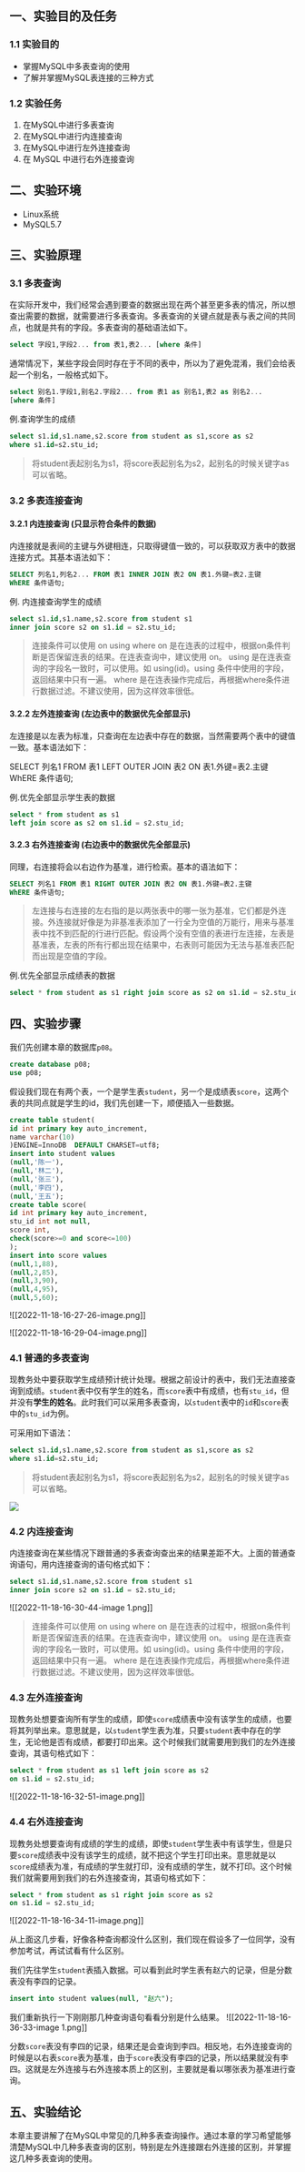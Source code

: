 

## 一、实验目的及任务

### 1.1 实验目的

- 掌握MySQL中多表查询的使用
- 了解并掌握MySQL表连接的三种方式

### 1.2 实验任务

1. 在MySQL中进行多表查询
2. 在MySQL中进行内连接查询
3. 在MySQL中进行左外连接查询
4. 在 MySQL 中进行右外连接查询


## 二、实验环境

- Linux系统
- MySQL5.7

## 三、实验原理

### 3.1 多表查询

在实际开发中，我们经常会遇到要查的数据出现在两个甚至更多表的情况，所以想查出需要的数据，就需要进行多表查询。多表查询的关键点就是表与表之间的共同点，也就是共有的字段。多表查询的基础语法如下。

```sql
select 字段1,字段2... from 表1,表2... [where 条件]
```

通常情况下，某些字段会同时存在于不同的表中，所以为了避免混淆，我们会给表起一个别名，一般格式如下。

```sql
select 别名1.字段1,别名2.字段2... from 表1 as 别名1,表2 as 别名2... 
[where 条件]
```

例.查询学生的成绩

```sql
select s1.id,s1.name,s2.score from student as s1,score as s2
where s1.id=s2.stu_id;
```

> 将student表起别名为s1，将score表起别名为s2，起别名的时候关键字as可以省略。

### 3.2 多表连接查询

#### 3.2.1 内连接查询 (只显示符合条件的数据)

内连接就是表间的主键与外键相连，只取得键值一致的，可以获取双方表中的数据连接方式。其基本语法如下：

```sql
SELECT 列名1,列名2... FROM 表1 INNER JOIN 表2 ON 表1.外键=表2.主键 
WhERE 条件语句;
```

例. 内连接查询学生的成绩

```sql
select s1.id,s1.name,s2.score from student s1
inner join score s2 on s1.id = s2.stu_id;
```

> 连接条件可以使用 on using where on 是在连表的过程中，根据on条件判断是否保留连表的结果。在连表查询中，建议使用 on。 using 是在连表查询的字段名一致时，可以使用。如 using(id)。using 条件中使用的字段，返回结果中只有一遍。 where 是在连表操作完成后，再根据where条件进行数据过滤。不建议使用，因为这样效率很低。

#### 3.2.2 左外连接查询 (左边表中的数据优先全部显示)

左连接是以左表为标准，只查询在左边表中存在的数据，当然需要两个表中的键值一致。基本语法如下：

SELECT 列名1 FROM 表1 LEFT OUTER JOIN 表2 ON 表1.外键=表2.主键 WhERE 条件语句;

例.优先全部显示学生表的数据

```sql
select * from student as s1
left join score as s2 on s1.id = s2.stu_id;
```

#### 3.2.3 右外连接查询 (右边表中的数据优先全部显示)

同理，右连接将会以右边作为基准，进行检索。基本的语法如下：

```sql
SELECT 列名1 FROM 表1 RIGHT OUTER JOIN 表2 ON 表1.外键=表2.主键 
WhERE 条件语句;
```

> 左连接与右连接的左右指的是以两张表中的哪一张为基准，它们都是外连接。外连接就好像是为非基准表添加了一行全为空值的万能行，用来与基准表中找不到匹配的行进行匹配。假设两个没有空值的表进行左连接，左表是基准表，左表的所有行都出现在结果中，右表则可能因为无法与基准表匹配而出现是空值的字段。

例.优先全部显示成绩表的数据

```sql
select * from student as s1 right join score as s2 on s1.id = s2.stu_id;
```

## 四、实验步骤

我们先创建本章的数据库`p08`。

```sql
create database p08;
use p08;
```

假设我们现在有两个表，一个是学生表`student`，另一个是成绩表`score`，这两个表的共同点就是学生的id，我们先创建一下，顺便插入一些数据。

```sql
create table student(
id int primary key auto_increment,    
name varchar(10)
)ENGINE=InnoDB  DEFAULT CHARSET=utf8;
insert into student values
(null,'陈一'),
(null,'林二'),
(null,'张三'),
(null,'李四'),
(null,'王五');
create table score(
id int primary key auto_increment,
stu_id int not null,
score int,
check(score>=0 and score<=100)
);
insert into score values
(null,1,88),
(null,2,85),
(null,3,90),
(null,4,95),
(null,5,60);
```

![[2022-11-18-16-27-26-image.png]]

![[2022-11-18-16-29-04-image.png]]

### 4.1 普通的多表查询

现教务处中要获取学生成绩预计统计处理。根据之前设计的表中，我们无法直接查询到成绩。`student`表中仅有学生的姓名，而`score`表中有成绩，也有`stu_id`，但并没有**学生的姓名**。此时我们可以采用多表查询，以`student`表中的`id`和`score`表中的`stu_id`为例。

可采用如下语法：

```sql
select s1.id,s1.name,s2.score from student as s1,score as s2 
where s1.id=s2.stu_id;
```

> 将student表起别名为s1，将score表起别名为s2，起别名的时候关键字as可以省略。

![](C:\Users\86133\AppData\Roaming\marktext\images\2022-11-18-16-30-12-image.png)

### 4.2 内连接查询

内连接查询在某些情况下跟普通的多表查询查出来的结果差距不大。上面的普通查询语句，用内连接查询的语句格式如下：

```sql
select s1.id,s1.name,s2.score from student s1
inner join score s2 on s1.id = s2.stu_id;
```
![[2022-11-18-16-30-44-image 1.png]]


> 连接条件可以使用 on using where on 是在连表的过程中，根据on条件判断是否保留连表的结果。在连表查询中，建议使用 on。 using 是在连表查询的字段名一致时，可以使用。如 using(id)。using 条件中使用的字段，返回结果中只有一遍。 where 是在连表操作完成后，再根据where条件进行数据过滤。不建议使用，因为这样效率很低。

### 4.3 左外连接查询

现教务处想要查询所有学生的成绩，即使`score`成绩表中没有该学生的成绩，也要将其列举出来。意思就是，以`student`学生表为准，只要`student`表中存在的学生，无论他是否有成绩，都要打印出来。这个时候我们就需要用到我们的左外连接查询，其语句格式如下：

```sql
select * from student as s1 left join score as s2
on s1.id = s2.stu_id;
```

![[2022-11-18-16-32-51-image.png]]

### 4.4 右外连接查询

现教务处想要查询有成绩的学生的成绩，即使`student`学生表中有该学生，但是只要`score`成绩表中没有该学生的成绩，就不把这个学生打印出来。意思就是以`score`成绩表为准，有成绩的学生就打印，没有成绩的学生，就不打印。这个时候我们就需要用到我们的右外连接查询，其语句格式如下：

```sql
select * from student as s1 right join score as s2
on s1.id = s2.stu_id;
```

![[2022-11-18-16-34-11-image.png]]

从上面这几步看，好像各种查询都没什么区别，我们现在假设多了一位同学，没有参加考试，再试试看有什么区别。

我们先往学生`student`表插入数据。可以看到此时学生表有赵六的记录，但是分数表没有李四的记录。

```sql
insert into student values(null, "赵六");
```

我们重新执行一下刚刚那几种查询语句看看分别是什么结果。
![[2022-11-18-16-36-33-image 1.png]]

分数`score`表没有李四的记录，结果还是会查询到李四。相反地，右外连接查询的时候是以右表`score`表为基准，由于`score`表没有李四的记录，所以结果就没有李四。这就是左外连接与右外连接本质上的区别，主要就是看以哪张表为基准进行查询。

## 五、实验结论

本章主要讲解了在MySQL中常见的几种多表查询操作。通过本章的学习希望能够清楚MySQL中几种多表查询的区别，特别是左外连接跟右外连接的区别，并掌握这几种多表查询的使用。
